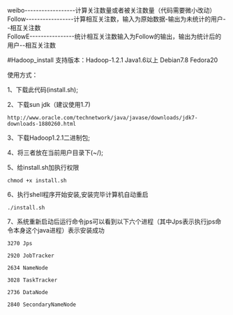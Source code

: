 
weibo------------------计算关注数量或者被关注数量（代码需要微小改动）<br/>
Follow-----------------计算相互关注数，输入为原始数据-输出为未统计的用户--相互关注数<br/>
FollowE----------------统计相互关注数输入为Follow的输出，输出为统计后的用户--相互关注数<br/>

#Hadoop_install
支持版本：Hadoop-1.2.1 Java1.6以上 Debian7.8 Fedora20

使用方式：

1、下载此代码(install.sh);

2、下载sun jdk（建议使用1.7)

    http://www.oracle.com/technetwork/java/javase/downloads/jdk7-downloads-1880260.html

3、下载Hadoop1.2.1二进制包;

4、将三者放在当前用户目录下(~/);

5、给install.sh加执行权限

    chmod +x install.sh

6、执行shell程序开始安装,安装完毕计算机自动重启

    ./install.sh

7、系统重新启动后运行命令jps可以看到以下六个进程（其中Jps表示执行jps命令本身这个java进程）表示安装成功

    3270 Jps

    2920 JobTracker

    2634 NameNode

    3028 TaskTracker

    2736 DataNode

    2840 SecondaryNameNode
